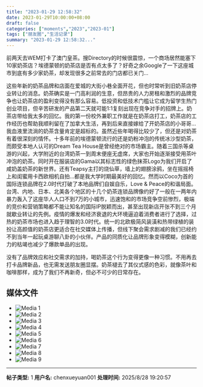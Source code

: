 ```yaml
---
title: "2023-01-29 12:58:32"
date: 2023-01-29T10:00:00+08:00
draft: false
categories: ["moments","2023","2023-01"]
tags: ["朋友圈","生活记录"]
summary: "2023-01-29 12:58:32..."
---
```


前两天去WEM打卡了澳门皇茶。搜Directory的时候很震惊，一个商场居然能塞下10家奶茶店？埃德蒙顿的奶茶店是否有点太多了？好奇之余Google了一下这座城市到底有多少家奶茶，却发现很多之前常去的门店都已关门…

这些年新的奶茶品牌和店面在爱城的大街小巷全面开花，但也时常听到旧奶茶店停业转让的消息。奶茶确实是一门高利润的生意，但昂贵的人力房租和激烈的品牌竞争也让奶茶店的盈利变得没有那么容易。低投资和低技术门槛让它成为留学生热门创业项目，但辛苦研发的产品第二天就可能1:1复刻出现在竞争对手的招牌上。
​
​奶茶店带给我太多的回忆。我的第一份校外兼职工作就是在奶茶店打工，奶茶店的工作经历也帮助我顺利留在了加拿大生活，再到后来直接嫁给了开奶茶店的小哥哥…我血液里流淌的奶茶含量肯定是超标的。虽然近些年喝得比较少了，但还是对奶茶有着很深刻的情怀。
​
十多年前的埃德蒙顿流行的还是奶粉冲泡的传统冰沙型奶茶，而颇受本地人认可的Dream Tea House是曾经绝对的市场霸主。随着三国杀等桌游的兴起，大学附近的台湾奶茶一到周末便座无虚席，大家也开始逐渐接受用茶叶冲泡的奶茶。同时开在服装店的Gama以其标志性的绿色抹茶Logo为我们开启了咸奶盖奶茶的新世界。还有Teapsy主打的烧仙草，墙上的翅膀涂鸦，坐在摇摇椅上和闺蜜用卡西欧相机自拍…都是我大学时期最美好的回忆。
​
然而以Coco为首的国际连锁品牌在2.0时代打破了本地品牌们自娱自乐，Love & Peace的和谐局面。台湾、内地、日本、北美各个地区的十几个奶茶连锁品牌像约好了一般在一两年内暴力轰入了这座华人人口不到7万的小城市，迅速饱和的市场竞争空前惨烈，极端的竞价和营销策略都不能让知名的国际IP脱颖而出，甚至出现新店开张不到三个月就歇业转让的先例。
​
​疫情的爆发和经济衰退的大环境逼迫着消费者进行了选择，过热的奶茶市场也进入趋于理智的3.0时代。统一的北欧极简风装潢和热带绿植的装扮让高颜值的奶茶店更适合在社交媒体上传播，但线下聚会需求剧减的我们已经约不到当年一起玩桌游聊八卦的小伙伴。产品的同质化让品牌形象变得模糊，创新能力的枯竭也减少了爆款单品的出现。

没有了品牌效应和社交需求的加持，喝奶茶这个行为变得更像一种习惯。不用再去打卡品牌新品，也无需发送朋友圈显摆。奶茶褪去了其仪式感的色彩，就像茶叶和咖啡那样，成为了我们不再新奇，但必不可少的日常存在。

## 媒体文件

- ![Media 1](/Moments/photos/2023-01-29/202301291258320.jpg)
- ![Media 2](/Moments/photos/2023-01-29/202301291258321.jpg)
- ![Media 3](/Moments/photos/2023-01-29/202301291258322.jpg)
- ![Media 4](/Moments/photos/2023-01-29/202301291258323.jpg)
- ![Media 5](/Moments/photos/2023-01-29/202301291258324.jpg)
- ![Media 6](/Moments/photos/2023-01-29/202301291258325.jpg)
- ![Media 7](/Moments/photos/2023-01-29/202301291258326.jpg)
- ![Media 8](/Moments/photos/2023-01-29/202301291258327.jpg)
- ![Media 9](/Moments/photos/2023-01-29/202301291258328.jpg)

---

**帖子类型:** 1
**用户名:** chenxueyuan001
**处理时间:** 2025/8/28 19:20:57